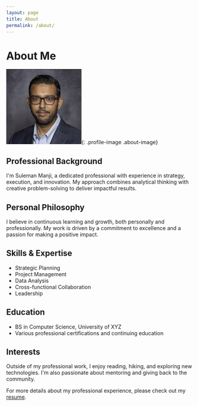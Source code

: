 ```yaml
---
layout: page
title: About
permalink: /about/
---
```


# About Me

![Profile Image](/assets/sulemanji-profile.png){: .profile-image .about-image}

## Professional Background

I'm Suleman Manji, a dedicated professional with experience in strategy, execution, and innovation. My approach combines analytical thinking with creative problem-solving to deliver impactful results.

## Personal Philosophy

I believe in continuous learning and growth, both personally and professionally. My work is driven by a commitment to excellence and a passion for making a positive impact.

## Skills & Expertise

- Strategic Planning
- Project Management
- Data Analysis
- Cross-functional Collaboration
- Leadership

## Education

- BS in Computer Science, University of XYZ
- Various professional certifications and continuing education

## Interests

Outside of my professional work, I enjoy reading, hiking, and exploring new technologies. I'm also passionate about mentoring and giving back to the community.

For more details about my professional experience, please check out my [resume](/resume/). 